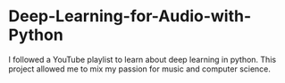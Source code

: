 # Deep-Learning-for-Audio-with-Python
I followed a YouTube playlist to learn about deep learning in python. This project allowed me to mix my passion for music and computer science.

